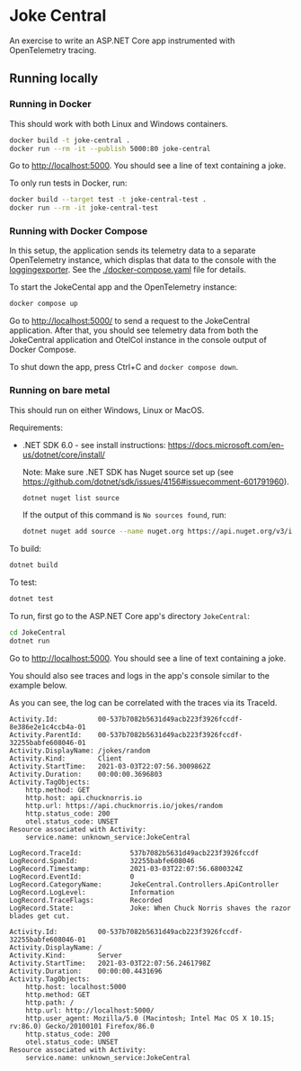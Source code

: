 # Joke Central

An exercise to write an ASP.NET Core app instrumented with OpenTelemetry tracing.

## Running locally

### Running in Docker

This should work with both Linux and Windows containers.

```sh
docker build -t joke-central .
docker run --rm -it --publish 5000:80 joke-central
```

Go to <http://localhost:5000>. You should see a line of text containing a joke.

To only run tests in Docker, run:

```sh
docker build --target test -t joke-central-test .
docker run --rm -it joke-central-test
```

### Running with Docker Compose

In this setup, the application sends its telemetry data to a separate OpenTelemetry instance,
which displas that data to the console with the [loggingexporter](https://github.com/open-telemetry/opentelemetry-collector/tree/main/exporter/loggingexporter).
See the [./docker-compose.yaml](./docker-compose.yaml) file for details.

To start the JokeCental app and the OpenTelemetry instance:

```sh
docker compose up
```

Go to <http://localhost:5000/> to send a request to the JokeCentral application.
After that, you should see telemetry data from both the JokeCentral application and OtelCol instance
in the console output of Docker Compose.

To shut down the app, press Ctrl+C and `docker compose down`.

### Running on bare metal

This should run on either Windows, Linux or MacOS.

Requirements:

- .NET SDK 6.0 - see install instructions: <https://docs.microsoft.com/en-us/dotnet/core/install/>

  Note: Make sure .NET SDK has Nuget source set up (see https://github.com/dotnet/sdk/issues/4156#issuecomment-601791960).

  ```sh
  dotnet nuget list source
  ```

  If the output of this command is `No sources found`, run:

  ```sh
  dotnet nuget add source --name nuget.org https://api.nuget.org/v3/index.json
  ```

To build:

```sh
dotnet build
```

To test:

```sh
dotnet test
```

To run, first go to the ASP.NET Core app's directory `JokeCentral`:

```sh
cd JokeCentral
dotnet run
```

Go to <http://localhost:5000>. You should see a line of text containing a joke.

You should also see traces and logs in the app's console similar to the example below.

As you can see, the log can be correlated with the traces via its TraceId.

```console
Activity.Id:          00-537b7082b5631d49acb223f3926fccdf-8e386e2e1c4ccb4a-01
Activity.ParentId:    00-537b7082b5631d49acb223f3926fccdf-32255babfe608046-01
Activity.DisplayName: /jokes/random
Activity.Kind:        Client
Activity.StartTime:   2021-03-03T22:07:56.3009862Z
Activity.Duration:    00:00:00.3696803
Activity.TagObjects:
    http.method: GET
    http.host: api.chucknorris.io
    http.url: https://api.chucknorris.io/jokes/random
    http.status_code: 200
    otel.status_code: UNSET
Resource associated with Activity:
    service.name: unknown_service:JokeCentral

LogRecord.TraceId:            537b7082b5631d49acb223f3926fccdf
LogRecord.SpanId:             32255babfe608046
LogRecord.Timestamp:          2021-03-03T22:07:56.6800324Z
LogRecord.EventId:            0
LogRecord.CategoryName:       JokeCentral.Controllers.ApiController
LogRecord.LogLevel:           Information
LogRecord.TraceFlags:         Recorded
LogRecord.State:              Joke: When Chuck Norris shaves the razor blades get cut.

Activity.Id:          00-537b7082b5631d49acb223f3926fccdf-32255babfe608046-01
Activity.DisplayName: /
Activity.Kind:        Server
Activity.StartTime:   2021-03-03T22:07:56.2461798Z
Activity.Duration:    00:00:00.4431696
Activity.TagObjects:
    http.host: localhost:5000
    http.method: GET
    http.path: /
    http.url: http://localhost:5000/
    http.user_agent: Mozilla/5.0 (Macintosh; Intel Mac OS X 10.15; rv:86.0) Gecko/20100101 Firefox/86.0
    http.status_code: 200
    otel.status_code: UNSET
Resource associated with Activity:
    service.name: unknown_service:JokeCentral
```
